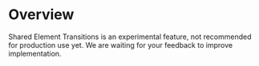 # Overview

Shared Element Transitions is an experimental feature, not recommended for production use yet. We are waiting for your feedback to improve implementation.
